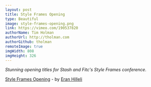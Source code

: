 ```yaml
---
layout: post
title: Style Frames Opening
type: Beautiful
image: style-frames-opening.png
link: https://vimeo.com/190537820
authorName: Tim Holman
authorUrl: http://tholman.com
authorGithub: tholman
remoteImage: true
imgWidth: 808
imgHeight: 326
---
```


_Stunning opening titles for Stash and Fitc's Style Frames conference._

[Style Frames Opening](https://vimeo.com/190537820) - by [Eran Hilleli](http://eranhilleli.com/)
